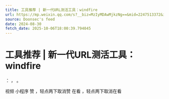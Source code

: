 ```yaml
---
title: 工具推荐 | 新一代URL测活工具：windfire
url: https://mp.weixin.qq.com/s?__biz=MzIyMDAwMjkzNg==&mid=2247513372&idx=1&sn=9085870ec672a3579fa3db0236ac47f3
source: Doonsec's feed
date: 2024-08-30
fetch_date: 2025-10-06T18:00:39.794045
---
```


# 工具推荐 | 新一代URL测活工具：windfire

：
，
。

视频
小程序
赞
，轻点两下取消赞
在看
，轻点两下取消在看